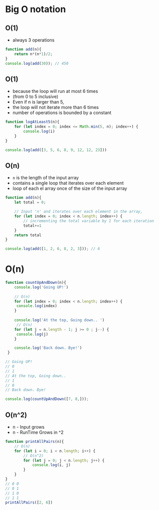
# Big O notation



## O(1)
- always 3 operations 
 

```js
function add(n){
    return n*(n*1)/2;
}
console.log(add(30)); // 450
```

## O(1)
- because the loop will run at most 6 times 
- (from 0 to 5 inclusive)
- Even if n is larger than 5, 
- the loop will not iterate more than 6 times
- number of operations is bounded by a constant


```js
function logAtLeast5(n){
    for (let index = 0; index <= Math.min(5, n); index++) {
        console.log(i)   
    }
}

console.log(add([3, 5, 6, 8, 9, 12, 12, 23]))
```


## O(n)
- `n` is the length of the input array
- contains a single loop that iterates over each element 
- loop of each el array once of the size of the input array

```js
function add(n){
    let total = 0;

    // Input 'n' and iterates over each element in the array, 
    for (let index = 0; index < n.length; index++) {
        // incrementing the total variable by 1 for each iteration
        total+=1
    }
    return total
}

console.log(add([1, 2, 6, 8, 2, 3])); // 6
```


# O(n)

```js
function countUpAndDown(n){
    console.log('Going UP!')
 
    // O(n)
    for (let index = 0; index < n.length; index++) {
     console.log(index)
    }
 
    console.log('At the top, Going down.. ')
     // O(n)
    for (let j = n.length - 1; j >= 0 ; j--) {
     console.log(j)
    }

    console.log('Back down. Bye!')
 }

// Going UP!
// 0
// 1
// At the top, Going down.. 
// 1
// 0
// Back down. Bye!

console.log(countUpAndDown([7, 8,]));

```

## O(n^2)
- n - Input grows 
- n - RunTime Grows in ^2

```js
function printAllPairs(n){
    // O(n)
    for (let i = 0; i < n.length; i++) {
        // O(n^2)
        for (let j = 0; j < n.length; j++) {
            console.log(i, j)   
        } 
    }
}
// 0 0
// 0 1
// 1 0
// 1 1
printAllPairs([2, 6])
```
